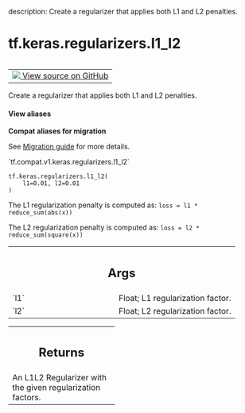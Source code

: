 description: Create a regularizer that applies both L1 and L2 penalties.

<div itemscope itemtype="http://developers.google.com/ReferenceObject">
<meta itemprop="name" content="tf.keras.regularizers.l1_l2" />
<meta itemprop="path" content="Stable" />
</div>

# tf.keras.regularizers.l1_l2

<!-- Insert buttons and diff -->

<table class="tfo-notebook-buttons tfo-api nocontent" align="left">
<td>
  <a target="_blank" href="https://github.com/keras-team/keras/tree/v2.9.0/keras/regularizers.py#L377-L394">
    <img src="https://www.tensorflow.org/images/GitHub-Mark-32px.png" />
    View source on GitHub
  </a>
</td>
</table>



Create a regularizer that applies both L1 and L2 penalties.

<section class="expandable">
  <h4 class="showalways">View aliases</h4>
  <p>
<b>Compat aliases for migration</b>
<p>See
<a href="https://www.tensorflow.org/guide/migrate">Migration guide</a> for
more details.</p>
<p>`tf.compat.v1.keras.regularizers.l1_l2`</p>
</p>
</section>

<pre class="devsite-click-to-copy prettyprint lang-py tfo-signature-link">
<code>tf.keras.regularizers.l1_l2(
    l1=0.01, l2=0.01
)
</code></pre>



<!-- Placeholder for "Used in" -->

The L1 regularization penalty is computed as:
`loss = l1 * reduce_sum(abs(x))`

The L2 regularization penalty is computed as:
`loss = l2 * reduce_sum(square(x))`

<!-- Tabular view -->
 <table class="responsive fixed orange">
<colgroup><col width="214px"><col></colgroup>
<tr><th colspan="2"><h2 class="add-link">Args</h2></th></tr>

<tr>
<td>
`l1`
</td>
<td>
Float; L1 regularization factor.
</td>
</tr><tr>
<td>
`l2`
</td>
<td>
Float; L2 regularization factor.
</td>
</tr>
</table>



<!-- Tabular view -->
 <table class="responsive fixed orange">
<colgroup><col width="214px"><col></colgroup>
<tr><th colspan="2"><h2 class="add-link">Returns</h2></th></tr>
<tr class="alt">
<td colspan="2">
An L1L2 Regularizer with the given regularization factors.
</td>
</tr>

</table>

